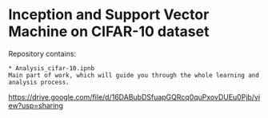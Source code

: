 # Inception and Support Vector Machine on CIFAR-10 dataset




Repository contains:

    * Analysis_cifar-10.ipnb
    Main part of work, which will guide you through the whole learning and analysis process.
    
https://drive.google.com/file/d/16DABubDSfuapGQRcq0quPxovDUEu0Pjb/view?usp=sharing